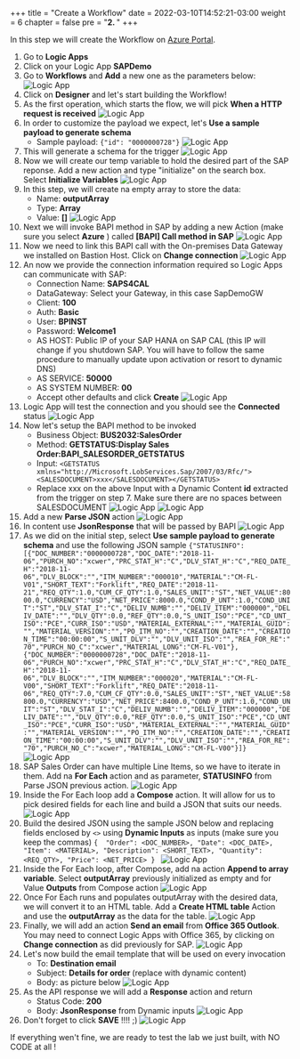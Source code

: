 +++
title = "Create a Workflow"
date = 2022-03-10T14:52:21-03:00
weight = 6
chapter = false
pre = "<b>2. </b>"
+++

In this step we will create the Workflow  on [Azure Portal](https://portal.azure.com). 

1. Go to **Logic Apps** 
2. Click on your Logic App **SAPDemo**
3. Go to **Workflows** and **Add** a new one as the parameters below: 
![Logic App](/images/logicapp02.png)
4. Click on **Designer** and let's start building the Workflow! 
5. As the first operation, which starts the flow, we will pick **When a HTTP request is received**
![Logic App](/images/logicapp03.png)
6. In order to customize the payload we expect, let's **Use a sample payload to generate schema** 
    - Sample payload: `{"id": "0000000728"}`
![Logic App](/images/logicapp04.png)
7. This will generate a schema for the trigger
![Logic App](/images/logicapp05.png)
8. Now we will create our temp variable to hold the desired part of the SAP reponse. Add a new action and type "initialize" on the search box. Select **Initialize Variables**
![Logic App](/images/logicapp06.png)
9. In this step, we will create na empty array to store the data:
    - Name: **outputArray**
    - Type: **Array**
    - Value: **[]**
![Logic App](/images/logicapp07.png)
10. Next we will invoke BAPI method in SAP by adding a new Action (make sure you select **Azure** ) called **[BAPI] Call method in SAP**
![Logic App](/images/logicapp08.png)
11. Now we need to link this BAPI call with the On-premises Data Gateway we installed on Bastion Host. Click on **Change connection**
![Logic App](/images/logicapp09.png)
12. An now we provide the connection information required so Logic Apps can communicate with SAP:
    - Connection Name: **SAPS4CAL**
	- DataGateway: Select your Gateway, in this case SapDemoGW
	- Client: **100**
	- Auth: **Basic**
	- User: **BPINST**
	- Password: **Welcome1**
	- AS HOST: Public IP of your SAP HANA on SAP CAL (this IP will change if you shutdown SAP. You will have to follow the same procedure to manually update upon activation or resort to dynamic DNS)
	- AS SERVICE: **50000**
	- AS SYSTEM NUMBER: **00**
    - Accept other defaults and click **Create**
![Logic App](/images/logicapp10.png)
13. Logic App will test the connection and you should see the **Connected** status 
![Logic App](/images/logicapp11.png)
14. Now let's setup the BAPI method to be invoked
    - Business Object: **BUS2032:SalesOrder**
    - Method: **GETSTATUS:Display Sales Order:BAPI_SALESORDER_GETSTATUS**
    - Input: `<GETSTATUS xmlns="http://Microsoft.LobServices.Sap/2007/03/Rfc/"><SALESDOCUMENT>xxx</SALESDOCUMENT></GETSTATUS>`
    - Replace xxx on the above Input with a Dynamic Content **id** extracted from the trigger on step 7. Make sure there are no spaces between SALESDOCUMENT
![Logic App](/images/logicapp12.png)
![Logic App](/images/logicapp14.png)
15. Add a new **Parse JSON** action
![Logic App](/images/logicapp15.png)
16. In content use **JsonResponse** that will be passed by BAPI
![Logic App](/images/logicapp16.png)
17. As we did on the initial step, select **Use sample payload to generate schema** and use the following JSON sample
`{"STATUSINFO":[{"DOC_NUMBER":"0000000728","DOC_DATE":"2018-11-06","PURCH_NO":"xcwer","PRC_STAT_H":"C","DLV_STAT_H":"C","REQ_DATE_H":"2018-11-06","DLV_BLOCK":"","ITM_NUMBER":"000010","MATERIAL":"CM-FL-V01","SHORT_TEXT":"Forklift","REQ_DATE":"2018-11-21","REQ_QTY":1.0,"CUM_CF_QTY":1.0,"SALES_UNIT":"ST","NET_VALUE":8000.0,"CURRENCY":"USD","NET_PRICE":8000.0,"COND_P_UNT":1.0,"COND_UNIT":"ST","DLV_STAT_I":"C","DELIV_NUMB":"","DELIV_ITEM":"000000","DELIV_DATE":"","DLV_QTY":0.0,"REF_QTY":0.0,"S_UNIT_ISO":"PCE","CD_UNT_ISO":"PCE","CURR_ISO":"USD","MATERIAL_EXTERNAL":"","MATERIAL_GUID":"","MATERIAL_VERSION":"","PO_ITM_NO":"","CREATION_DATE":"","CREATION_TIME":"00:00:00","S_UNIT_DLV":"","DLV_UNIT_ISO":"","REA_FOR_RE":"70","PURCH_NO_C":"xcwer","MATERIAL_LONG":"CM-FL-V01"},{"DOC_NUMBER":"0000000728","DOC_DATE":"2018-11-06","PURCH_NO":"xcwer","PRC_STAT_H":"C","DLV_STAT_H":"C","REQ_DATE_H":"2018-11-06","DLV_BLOCK":"","ITM_NUMBER":"000020","MATERIAL":"CM-FL-V00","SHORT_TEXT":"Forklift","REQ_DATE":"2018-11-06","REQ_QTY":7.0,"CUM_CF_QTY":0.0,"SALES_UNIT":"ST","NET_VALUE":58800.0,"CURRENCY":"USD","NET_PRICE":8400.0,"COND_P_UNT":1.0,"COND_UNIT":"ST","DLV_STAT_I":"C","DELIV_NUMB":"","DELIV_ITEM":"000000","DELIV_DATE":"","DLV_QTY":0.0,"REF_QTY":0.0,"S_UNIT_ISO":"PCE","CD_UNT_ISO":"PCE","CURR_ISO":"USD","MATERIAL_EXTERNAL":"","MATERIAL_GUID":"","MATERIAL_VERSION":"","PO_ITM_NO":"","CREATION_DATE":"","CREATION_TIME":"00:00:00","S_UNIT_DLV":"","DLV_UNIT_ISO":"","REA_FOR_RE":"70","PURCH_NO_C":"xcwer","MATERIAL_LONG":"CM-FL-V00"}]}`
![Logic App](/images/logicapp17.png)
18. SAP Sales Order can have multiple Line Items, so we have to iterate in them. Add na **For Each** action and as parameter, **STATUSINFO** from Parse JSON previous action.
![Logic App](/images/logicapp18.png)
19. Inside the For Each loop add a **Compose** action. It will allow for us to pick desired fields for each line and build a JSON that suits our needs.
![Logic App](/images/logicapp19.png)
20. Build the desired JSON using the sample JSON below and replacing fields enclosed by `<>` using **Dynamic Inputs** as inputs (make sure you keep the commas)
`{ 
  "Order": <DOC_NUMBER>,
  "Date": <DOC_DATE>,
  "Item": <MATERIAL>,
  "Description": <SHORT_TEXT>,
  "Quantity": <REQ_QTY>,
  "Price": <NET_PRICE>
}
`
![Logic App](/images/logicapp20.png)
21. Inside the For Each loop, after Compose, add na action **Append to array variable**. Select **outputArray** previously initialized as empty and for Value **Outputs** from Compose action
![Logic App](/images/logicapp21.png)
22. Once For Each runs and populates outputArray with the desired data, we will convert it to an HTML table. Add a **Create HTML table** Action and use the **outputArray** as the data for the table. 
![Logic App](/images/logicapp22.png)
23. Finally, we will add an action **Send an email** from **Office 365 Outlook**. You may need to connect Logic Apps with Office 365, by clicking on **Change connection** as did previously for SAP. 
![Logic App](/images/logicapp23.png)
24. Let's now build the email template that will be used on every invocation
    - To: **Destination email** 
    - Subject: **Details for order <ID>** (replace with dynamic content)
    - Body: as picture below 
![Logic App](/images/logicapp24.png)
25. As the API response we will add a **Response** action and return
    - Status Code: **200**
    - Body: **JsonResponse** from Dynamic inputs
![Logic App](/images/logicapp25.png)
26. Don't forget to click **SAVE** !!!! ;) 
![Logic App](/images/logicapp26.png)


If everything wen't fine, we are ready to test the lab we just built, with NO CODE at all ! 


















